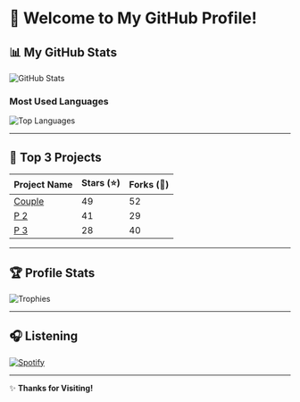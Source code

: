 # 👋 Welcome to My GitHub Profile!

## 📊 My GitHub Stats
![GitHub Stats](https://github-readme-stats.vercel.app/api?username=urbryan&show_icons=true&theme=radical)

### Most Used Languages
![Top Languages](https://github-readme-stats.vercel.app/api/top-langs/?username=urbryan&layout=compact&theme=radical)

---

## 🌟 Top 3 Projects
| Project Name      | Stars (⭐) | Forks (🍴) |
|-------------------|-----------|------------|
| [Couple](#)       | 49        | 52         |
| [P 2](#)          | 41        | 29         |
| [P 3](#)          | 28        | 40         |

---

## 🏆 Profile Stats
![Trophies](https://github-profile-trophy.vercel.app/?username=YourUsername&theme=radical&no-frame=true)

---

## 🎧 Listening
[![Spotify](https://img.shields.io/badge/Spotify-1DB954?style=for-the-badge&logo=spotify&logoColor=white)]([https://open.spotify.com/](https://open.spotify.com/user/31xykcletpltlzzkmfa2gnrdql5q?si=G7SkvuymTfKMTMFl67pDGQ))  

---
✨ **Thanks for Visiting!**
